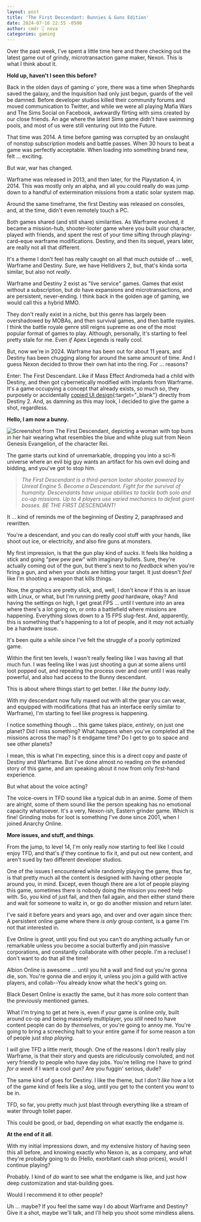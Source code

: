 ```yaml
---
layout: post
title: 'The First Descendant: Bunnies & Guns Edition'
date: 2024-07-16 22:55 -0500
author: cmdr ░ nova
categories: gaming
---
```



Over the past week, I've spent a little time here and there checking out the latest game out of grindy, microtransaction game maker, Nexon. This is what I think about it.

**Hold up, haven't I seen this before?**

Back in the olden days of gaming o' yore, there was a time when Shephards saved the galaxy, and the Inquisition had only just begun, guards of the veil be damned. Before developer studios killed their community forums and moved communication to Twitter, and while we were all playing Mafia Wars and The Sims Social on Facebook, awkwardly flirting with sims created by our close friends. An age where the latest Sims game didn't have swimming pools, and most of us were still venturing out Into the Future.

That time was 2014. A time before gaming was corrupted by an onslaught of nonstop subscription models and battle passes. When 30 hours to beat a game was perfectly acceptable. When loading into something brand new, felt ... exciting.

But war, war has changed.

Warframe was released in 2013, and then later, for the Playstation 4, in 2014. This was mostly only an alpha, and all you could really do was jump down to a handful of extermination missions from a static solar system map.

Around the same timeframe, the first Destiny was released on consoles, and, at the time, didn't even remotely touch a PC.

Both games shared (and still share) similarities. As Warframe evolved, it became a mission-hub, shooter-looter game where you built your character, played with friends, and spent the rest of your time sifting through playing-card-eque warframe modifications. Destiny, and then its sequel, years later, are really not all that different.

It's a theme I don't feel has really caught on all that much outside of ... well, Warframe and Destiny. Sure, we have Helldivers 2, but, that's kinda sorta similar, but also not *really*.

Warframe and Destiny 2 exist as "live service" games. Games that exist without a subscription, but *do* have expansions and microtransactions, and are persistent, never-ending. I think back in the golden age of gaming, we would call this a hybrid MMO.

They don't really exist in a niche, but this genre has largely been overshadowed by MOBAs, and then survival games, and then battle royales. I think the battle royale genre still reigns supreme as one of the most popular format of games to play. Although, personally, it's starting to feel pretty stale for me. Even *if* Apex Legends is really cool.

But, now we're in 2024. Warframe has been out for about 11 years, and Destiny has been chugging along for around the same amount of time. And I guess Nexon decided to throw their own hat into the ring. For ... reasons?

Enter: The First Descendant. Like if Mass Effect Andromeda had a child with Destiny, and then got cybernetically modified with implants from Warframe. It's a game occupying a concept that already exists, so much so, they purposely or accidentally [copied UI design](https://www.pcgamesn.com/the-first-descendant/nexon-statement-destiny-2){:target="_blank"} directly from Destiny 2. And, as damning as this may look, I decided to give the game a shot, regardless.

**Hello, I am now a bunny.**

![Screenshot from The First Descendant, depicting a woman with top buns in her hair wearing what resembles the blue and white plug suit from Neon Genesis Evangelion, of the character Rei.](/img/about/posts/first_des/bunny.png)

The game starts out kind of unremarkable, dropping you into a sci-fi universe where an evil big guy wants an artifact for his own evil doing and bidding, and you've got to stop him.

>*The First Descendant is a third-person looter shooter powered by Unreal Engine 5. Become a Descendant. Fight for the survival of humanity. Descendants have unique abilities to tackle both solo and co-op missions. Up to 4 players use varied mechanics to defeat giant bosses. BE THE FIRST DESCENDANT!*

It ... kind of reminds me of the beginning of Destiny 2, paraphrased and rewritten.

You're a descendant, and you can do really cool stuff with your hands, like shoot out ice, or electricity, and also fire guns at monsters.

My first impression, is that the gun play kind of *sucks*. It feels like holding a stick and going "pew pew pew" with imaginary bullets. Sure, they're actually coming out of the gun, but there's next to no *feedback* when you're firing a gun, and when your shots are hitting your target. It just doesn't *feel* like I'm shooting a weapon that kills things.

Now, the graphics are pretty slick, and, well, I don't know if this is an issue with Linux, or what, but I'm running pretty *good* hardware, okay? And having the settings on high, I get great FPS ... until I venture into an area where there's a lot going on, or onto a battlefield where missions are happening. Everything slows down to a 15 FPS slug-fest. And, apparently, this is something that's happening to a lot of people, and it *may* not actually be a hardware issue.

It's been quite a while since I've felt the struggle of a poorly optimized game.

Within the first ten levels, I wasn't really feeling like I was having all that much fun. I was feeling like I was just shooting a gun at some aliens until loot popped out, and repeating the process over and over until I was really powerful, and also had access to the Bunny descendant.

This is about where things start to get better. I *like the bunny lady*.

With my descendant now fully maxed out with all the gear you can wear, and equipped with modifications (that has an interface eerily similar to Warframe), I'm starting to feel like progress is happening.

I notice something though ... this game takes place, *entirely*, on just one planet? Did I miss something? What happens when you've completed all the missions across the map? Is it endgame time? Do I get to go to space and see other planets?

I mean, this is what I'm expecting, since this is a direct copy and paste of Destiny and Warframe. But I've done almost no reading on the extended story of this game, and am speaking about it now from only first-hand experience.

But what about the voice acting?

The voice-overs in TFD sound like a typical dub in an anime. Some of them are alright, some of them sound like the person speaking has no emotional capacity whatsoever. It's a very, Nexon-ish, Eastern grinder game. Which is fine! Grinding mobs for loot is something I've done since 2001, when I joined Anarchy Online.

**More issues, and stuff, and things**.

From the jump, to level 14, I'm only really *now* starting to feel like I could enjoy TFD, and that's *if* they continue to fix it, and put out new content, and aren't sued by two different developer studios.

One of the issues I encountered while randomly playing the game, thus far, is that pretty much all the content is designed with having other people around you, in mind. Except, even though there are a lot of people playing this game, sometimes there is nobody doing the mission you need help with. So, you kind of just fail, and then fail again, and then either stand there and wait for someone to waltz in, or go do another mission and return later.

I've said it before years and years ago, and over and over again since then: A persistent online game where there *is only* group content, is a game I'm not that interested in.

Eve Online is *great*, until you find out you can't do anything actually fun or remarkable unless you become a social butterfly and join massive corporations, and constantly collaborate with other people. I'm a recluse! I don't want to do that all the time!

Albion Online is awesome ... until you hit a wall and find out you're gonna die, son. You're gonna die and enjoy it, unless you join a guild with active players, and collab--You already know what the heck's going on.

Black Desert Online is exactly the same, but it has more solo content than the previously mentioned games.

What I'm trying to get at here is, even if your game is online only, built around co-op and being massively multiplayer, you *still* need to have content people can do *by themselves*, or you're going to annoy me. You're going to bring a screeching halt to your entire game if for some reason a ton of people just *stop playing*.

I *will* give TFD a little merit, though. One of the reasons I don't really play Warframe, is that their story and quests are ridiculously convoluted, and not very friendly to people who have day jobs. You're telling me I have to grind *for a week* if I want a cool gun? Are you fuggin' serious, dude?

The same kind of goes for Destiny. I like the theme, but I *don't like* how a lot of the game kind of feels like a slog, until you get to the content you *want* to be in.

TFD, so far, you pretty much just blast through everything like a stream of water through toilet paper.

This could be good, or bad, depending on what exactly the endgame *is*.

**At the end of it all**.

With my initial impressions down, and my extensive history of having seen this all before, and knowing exactly who Nexon is, as a company, and what they're probably going to do (Hello, exorbitant cash shop prices), would I continue playing?

Probably. I kind of *do* want to see what the endgame is like, and just how deep customization and stat-building goes.

Would I recommend it to other people?

Uh ... maybe? If you feel the same way I do about Warframe and Destiny? Give it a shot, maybe we'll talk, and I'll help you shoot some mindless aliens.

